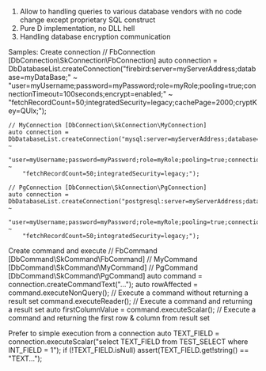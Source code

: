 1. Allow to handling queries to various database vendors with no code change except proprietary SQL construct
2. Pure D implementation, no DLL hell
3. Handling database encryption communication

Samples:
Create connection
    // FbConnection [DbConnection\SkConnection\FbConnection]
    auto connection = DbDatabaseList.createConnection("firebird:server=myServerAddress;database=myDataBase;" ~
        "user=myUsername;password=myPassword;role=myRole;pooling=true;connectionTimeout=100seconds;encrypt=enabled;" ~
        "fetchRecordCount=50;integratedSecurity=legacy;cachePage=2000;cryptKey=QUIx;");
	
    // MyConnection [DbConnection\SkConnection\MyConnection]
    auto connection = DbDatabaseList.createConnection("mysql:server=myServerAddress;database=myDataBase;" ~
        "user=myUsername;password=myPassword;role=myRole;pooling=true;connectionTimeout=100seconds;encrypt=enabled;" ~
        "fetchRecordCount=50;integratedSecurity=legacy;");

    // PgConnection [DbConnection\SkConnection\PgConnection]
    auto connection = DbDatabaseList.createConnection("postgresql:server=myServerAddress;database=myDataBase;" ~
        "user=myUsername;password=myPassword;role=myRole;pooling=true;connectionTimeout=100seconds;encrypt=enabled;" ~
        "fetchRecordCount=50;integratedSecurity=legacy;");

Create command and execute
    // FbCommand [DbCommand\SkCommand\FbCommand]
    // MyCommand [DbCommand\SkCommand\MyCommand]
    // PgCommand [DbCommand\SkCommand\PgCommand]
    auto command = connection.createCommandText("...");
    auto rowAffected = command.executeNonQuery(); // Execute a command without returning a result set
    command.executeReader(); // Execute a command and returning a result set
    auto firstColumnValue = command.executeScalar(); // Execute a command and returning the first row & column from result set
        
Prefer to simple execution from a connection
    auto TEXT_FIELD = connection.executeScalar("select TEXT_FIELD from TEST_SELECT where INT_FIELD = 1");
    if (!TEXT_FIELD.isNull)
	assert(TEXT_FIELD.get!string() == "TEXT...");
